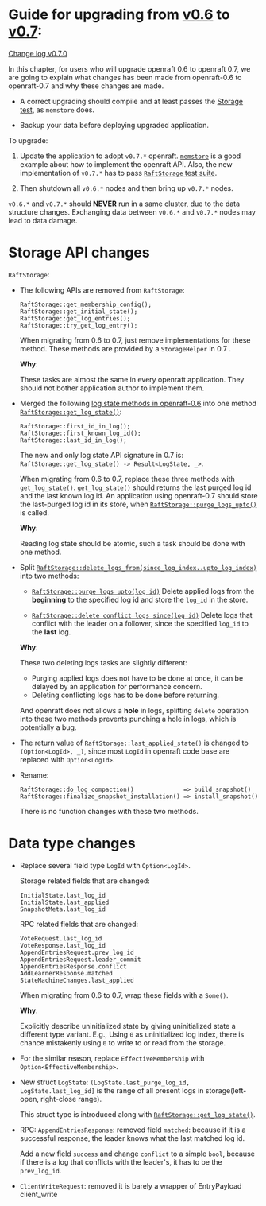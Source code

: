 # Guide for upgrading from [v0.6](https://github.com/datafuselabs/openraft/tree/v0.6.8) to [v0.7](https://github.com/datafuselabs/openraft/tree/v0.7.0):

[Change log v0.7.0](https://github.com/datafuselabs/openraft/blob/release-0.7/change-log.md#v070)

In this chapter, for users who will upgrade openraft 0.6 to openraft 0.7,
we are going to explain what changes has been made from openraft-0.6 to
openraft-0.7 and why these changes are made.

- A correct upgrading should compile and at least passes the [Storage test](https://github.com/datafuselabs/openraft/blob/release-0.7/memstore/src/test.rs), as `memstore` does.

- Backup your data before deploying upgraded application.

To upgrade:

1. Update the application to adopt `v0.7.*` openraft.
   [`memstore`](https://github.com/datafuselabs/openraft/blob/release-0.7/memstore/src/lib.rs) is a good example about how to implement the openraft API.
   Also, the new implementation of `v0.7.*` has to pass [`RaftStorage` test suite](https://github.com/datafuselabs/openraft/blob/0355a6050e7cf6ecba83fe7c0f00abeeec3e3b15/memstore/src/test.rs#L26-L29).

2. Then shutdown all `v0.6.*` nodes and then bring up `v0.7.*` nodes.

`v0.6.*` and `v0.7.*` should **NEVER** run in a same cluster, due to the data structure changes.
Exchanging data between `v0.6.*` and `v0.7.*` nodes may lead to data damage.


# Storage API changes

`RaftStorage`:

- The following APIs are removed from `RaftStorage`:

    ```ignore
    RaftStorage::get_membership_config();
    RaftStorage::get_initial_state();
    RaftStorage::get_log_entries();
    RaftStorage::try_get_log_entry();
    ```

  When migrating from 0.6 to 0.7, just remove implementations for these
  method. These methods are provided by a `StorageHelper` in 0.7 .

  **Why**:

  These tasks are almost the same in every openraft application.
  They should not bother application author to implement them.



- Merged the following
  [log state methods in openraft-0.6](https://github.com/datafuselabs/openraft/blob/ad2edf28232510aed79fad5b1dc8778a019fef2d/memstore/src/lib.rs#L298-L319) into one method [`RaftStorage::get_log_state()`](https://github.com/datafuselabs/openraft/blob/9b65015f55c5fe3c2a16b48a23d8d1a6c01787af/memstore/src/lib.rs#L161-L176):
    ```ignore
    RaftStorage::first_id_in_log();
    RaftStorage::first_known_log_id();
    RaftStorage::last_id_in_log();
    ```

  The new and only log state API signature in 0.7 is: `RaftStorage::get_log_state() -> Result<LogState, _>`.

  When migrating from 0.6 to 0.7, replace these three methods with `get_log_state()`.
  `get_log_state()` should returns the last purged log id and the last known
  log id. An application using openraft-0.7 should store the last-purged log id in its store,
  when [`RaftStorage::purge_logs_upto()`](https://github.com/datafuselabs/openraft/blob/9b65015f55c5fe3c2a16b48a23d8d1a6c01787af/memstore/src/lib.rs#L200-L219) is called.

  **Why**:

  Reading log state should be atomic, such a task should be done with
  one method.


- Split [`RaftStorage::delete_logs_from(since_log_index..upto_log_index)`](https://github.com/datafuselabs/openraft/blob/ad2edf28232510aed79fad5b1dc8778a019fef2d/memstore/src/lib.rs#L327-L343) into two methods:

    - [`RaftStorage::purge_logs_upto(log_id)`](https://github.com/datafuselabs/openraft/blob/9b65015f55c5fe3c2a16b48a23d8d1a6c01787af/memstore/src/lib.rs#L200-L219)
      Delete applied logs from the **beginning** to the specified log id and store
      the `log_id` in the store.

    - [`RaftStorage::delete_conflict_logs_since(log_id)`](https://github.com/datafuselabs/openraft/blob/9b65015f55c5fe3c2a16b48a23d8d1a6c01787af/memstore/src/lib.rs#L184-L197)
      Delete logs that conflict with the leader on a follower, since the
      specified `log_id` to the **last** log.

  **Why**:

  These two deleting logs tasks are slightly different:
    - Purging applied logs does not have to be done at once, it can be delayed by an application for performance concern.
    - Deleting conflicting logs has to be done before returning.

  And openraft does not allows a **hole** in logs, splitting `delete`
  operation into these two methods prevents punching a hole in logs,
  which is potentially a bug.


- The return value of `RaftStorage::last_applied_state()` is changed to `(Option<LogId>, _)`,
  since most `LogId` in openraft code base are replaced with `Option<LogId>`.

- Rename:

    ```ignore
    RaftStorage::do_log_compaction()              => build_snapshot()
    RaftStorage::finalize_snapshot_installation() => install_snapshot()
    ```

  There is no function changes with these two methods.



# Data type changes

- Replace several field type `LogId` with `Option<LogId>`.

  Storage related fields that are changed:

    ```ignore
    InitialState.last_log_id
    InitialState.last_applied
    SnapshotMeta.last_log_id
    ```

  RPC related fields that are changed:

    ```ignore
    VoteRequest.last_log_id
    VoteResponse.last_log_id
    AppendEntriesRequest.prev_log_id
    AppendEntriesRequest.leader_commit
    AppendEntriesResponse.conflict
    AddLearnerResponse.matched
    StateMachineChanges.last_applied
    ```

    When migrating from 0.6 to 0.7, wrap these fields with a `Some()`.

    **Why**:

    Explicitly describe uninitialized state by giving uninitialized state a
    different type variant.
    E.g., Using `0` as uninitialized log index, there is chance mistakenly using
    `0` to write to or read from the storage.


- For the similar reason, replace `EffectiveMembership` with
  `Option<EffectiveMembership>`.


- New struct `LogState`: `(LogState.last_purge_log_id, LogState.last_log_id]` is
  the range of all present logs in storage(left-open, right-close range).

  This struct type is introduced along with [`RaftStorage::get_log_state()`](https://github.com/datafuselabs/openraft/blob/9b65015f55c5fe3c2a16b48a23d8d1a6c01787af/memstore/src/lib.rs#L161-L176).


- RPC:
  `AppendEntriesResponse`: removed field `matched`: because if it is a
  successful response, the leader knows what the last matched log id.

  Add a new field `success` and change `conflict` to a simple `bool`, because
  if there is a log that conflicts with the leader's, it has to be the
  `prev_log_id`.

- `ClientWriteRequest`: removed it is barely a wrapper of EntryPayload
  client_write

